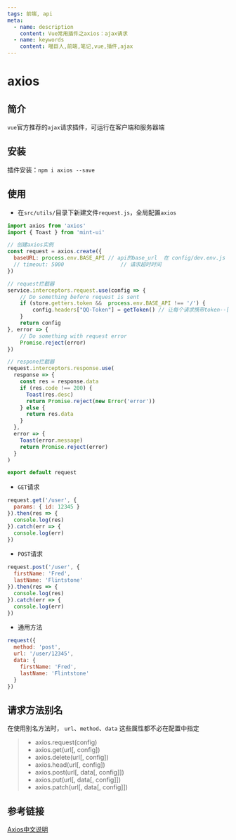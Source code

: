 ```yaml
---
tags: 前端, api
meta:
  - name: description
    content: Vue常用插件之axios：ajax请求
  - name: keywords
    content: 喵巨人,前端,笔记,vue,插件,ajax
---
```


# axios

## 简介
`vue`官方推荐的`ajax`请求插件，可运行在客户端和服务器端

## 安装
插件安装：`npm i axios --save`

## 使用
- 在`src/utils/`目录下新建文件`request.js`，全局配置`axios`

```javascript
import axios from 'axios'
import { Toast } from 'mint-ui'

// 创建axios实例
const request = axios.create({
  baseURL: process.env.BASE_API // api的base_url  在 config/dev.env.js 和 config/prod.env.js 文件中配置
  // timeout: 5000                  // 请求超时时间
})

// request拦截器
service.interceptors.request.use(config => {
    // Do something before request is sent
    if (store.getters.token &&  process.env.BASE_API !== '/') {
        config.headers["QQ-Token"] = getToken() // 让每个请求携带token--['X-Token']为自定义key 请根据实际情况自行修改
    }
    return config
}, error => {
    // Do something with request error
    Promise.reject(error)
})

// respone拦截器
request.interceptors.response.use(
  response => {
    const res = response.data
    if (res.code !== 200) {
      Toast(res.desc)
      return Promise.reject(new Error('error'))
    } else {
      return res.data
    }
  },
  error => {
    Toast(error.message)
    return Promise.reject(error)
  }
)

export default request
```

- `GET`请求

```javascript
request.get('/user', {
  params: { id: 12345 }
}).then(res => {
  console.log(res)
}).catch(err => {
  console.log(err)
})
```

- `POST`请求

```javascript
request.post('/user', {
  firstName: 'Fred',
  lastName: 'Flintstone'
}).then(res => {
  console.log(res)
}).catch(err => {
  console.log(err)
})
```

- 通用方法

```javascript
request({
  method: 'post',
  url: '/user/12345',
  data: {
    firstName: 'Fred',
    lastName: 'Flintstone'
  }
})
```

## 请求方法别名
在使用别名方法时， `url`、`method`、`data` 这些属性都不必在配置中指定

>- axios.request(config)
>- axios.get(url[, config])
>- axios.delete(url[, config])
>- axios.head(url[, config])
>- axios.post(url[, data[, config]])
>- axios.put(url[, data[, config]])
>- axios.patch(url[, data[, config]])

## 参考链接
[Axios中文说明](https://www.kancloud.cn/yunye/axios/234845)

